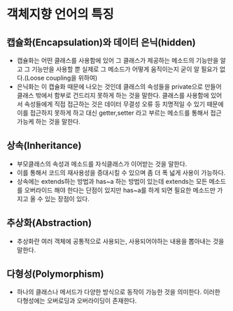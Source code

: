 # 객체지향 언어의 특징

## 캡슐화(Encapsulation)와 데이터 은닉(hidden)

- 캡슐화는 어떤 클래스를 사용함에 있어 그 클래스가 제공하는 메소드의 기능만을 알고 그 기능만을 사용할 뿐 실제로 그 메소드가 어떻게 움직이는지 굳이 알 필요가 없다.(Loose coupling을 위하여)
- 은닉화는 이 캡슐화 때문에 나오는 것인데 클래스의 속성들을 private으로 만들어 클래스 밖에서 함부로 건드리지 못하게 하는 것을 말한다.  클래스를 사용함에 있어서 속성들에게 직접 접근하는 것은 데이터 무결성 오류 등 치명적일 수 있기 때문에 이를 접근하지 못하게 하고 대신 getter,setter 라고 부르는 메소드를 통해서 접근 가능케 하는 것을 말한다. 

## 상속(Inheritance)

- 부모클래스의 속성과 메소드를 자식클래스가 이어받는 것을 말한다.
- 이를 통해서 코드의 재사용성을 증대시킬 수 있으며 좀 더 폭 넓게 사용이 가능하다.
- 상속에는 extends하는 방법과 has~a 하는 방법이 있는데 extends는 모든 메소드를 오버라이드 해야 한다는 단점이 있지만 has~a를 하게 되면 필요한 메소드만 가지고 올 수 있는 장점이 있다. 

## 추상화(Abstraction)

- 추상화란 여러 객체에 공통적으로 사용되는, 사용되어야하는 내용을 뽑아내는 것을 말한다.

## 다형성(Polymorphism)

- 하나의 클래스나 메서드가 다양한 방식으로 동작이 가능한 것을 의미한다. 이러한 다형성에는 오버로딩과 오버라이딩이 존재한다.

 
